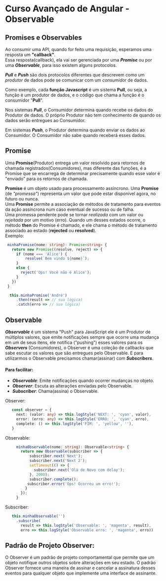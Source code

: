 #  Curso Avançado de Angular - Observable

##  Promises e Observables

Ao consumir uma API, quando for feito uma requisição, esperamos uma resposta um **"callback"**. <br>
Essa resposta(callback), ela vai ser gerenciada por uma **_Promise_** ou por uma **_Observable_**, para isso existem alguns protocolos.<br>

**_Pull_** e **_Push_** são dois protocolos diferentes que descrevem como um _produtor_ de dados pode se comunicar com um _consumidor_ de dados. <br>

Como exemplo, cada **função Javascript** é um sistema **Pull**, ou seja, a função é um produtor de dados, e o código que chama a função é o consumidor "**Pull**". <br>

Nos sistemas **_Pull_**, o Consumidor determina quando recebe os dados do Produtor de dados. O próprio Produtor não tem conhecimento de quando os dados serão entregues ao Consumidor.  <br>

Em sistemas **_Push_**, o Produtor determina quando enviar os dados ao Consumidor. O Consumidor não sabe quando receberá esses dados. <br>


## Promise

Uma **Promise**(Produtor) entrega um valor resolvido para retornos de chamada registrados(Consumidores), mas diferente das funções, é a Promise que se encarrega de determinar precisamente quando esse valor é "enviado" para os retornos de chamada. <br> 

**Promise** é um objeto usado para processamento assíncrono. Uma **Promise** (de _"promessa"_) representa um valor que pode estar disponível agora, no futuro ou nunca. <br>
Uma **Promise** permite a associação de métodos de tratamento para eventos da ação assíncrona num caso eventual de sucesso ou de falha. <br> 
Uma promessa pendente pode se tornar _realizada_ com um valor ou _rejeitada_ por um motivo (erro).
Quando um desses estados ocorre, o método **then** do Promise é chamado, e ele chama o método de tratamento associado ao estado (**rejected** ou **resolved**).<br>
Exemplo: <br>

 ~~~typescript  
  minhaPromise(nome: string): Promise<string> {
    return new Promise((resolve, reject) => {
      if (nome === 'Alice') {
          resolve(`Bem vindo ${nome}`);
      }
      else {
        reject('Ops! Você não é Alice');
      }
    })
  }
~~~

 ~~~typescript
   this.minhaPromise('André')
      .then(result => // sua lógica)
      .catch(erro => // sua lógica)
~~~

## Observable


**_Observable_** é um sistema "Push" para JavaScript ele é um Produtor de múltiplos valores, que emite notificações sempre que ocorre uma mudança em um de seus itens, ele notifica ("pushing") esses valores para os **_Observers_** (Consumidores), o Observer é uma coleção de callbacks que sabe escutar os valores que são entregues pelo Observable. E para utilizarmos o Observable precisamos chamar(assinar) com **_Subscribers_**. <br>

#### Para facilitar: 
 
* **_Observable_**: Emite notificações quando ocorrer mudanças no objeto.
* **_Observer_**: Escuta as alterações enviadas pelo Observable.
* **_Subscriber_**: Chama(assina) o Observable. <br>



Observer:

 ~~~typescript  
    const observer = {
      next: (valor: any) => this.logStyle('NEXT: ', 'cyan', valor),
      error: (erro: any) => this.logStyle('ERRO: ', 'cyan', erro),
      complete: () => this.logStyle('FIM: ', 'yellow', ''),
    }
 ~~~

Observable:

 ~~~typescript  
	  minhaObservable(nome: string): Observable<string> {
	    return new Observable(subscriber => {
	        subscriber.next('Next');
	        subscriber.next('Next 2');
	        setTimeout(() => {
	          subscriber.next('Olá de Novo com delay');
	        }, 2000);
	        subscriber.complete();
		   subscriber.error('Ops! Ocorreu um erro!');
	      }
	    });
	  }
 ~~~

Subscriber:

 ~~~typescript  
    this.minhaObservable('')
      .subscribe(
        result => this.logStyle('Observable: ', 'magenta', result),
        erro => this.logStyle('Observable erro: ', 'magenta', erro))
 ~~~

##  Padrão de Projeto Observer:

O Observer é um padrão de projeto comportamental que permite que um objeto notifique outros objetos sobre alterações em seu estado. O padrão Observer fornece uma maneira de assinar e cancelar a assinatura desses eventos para qualquer objeto que implemente uma interface de assinante.
